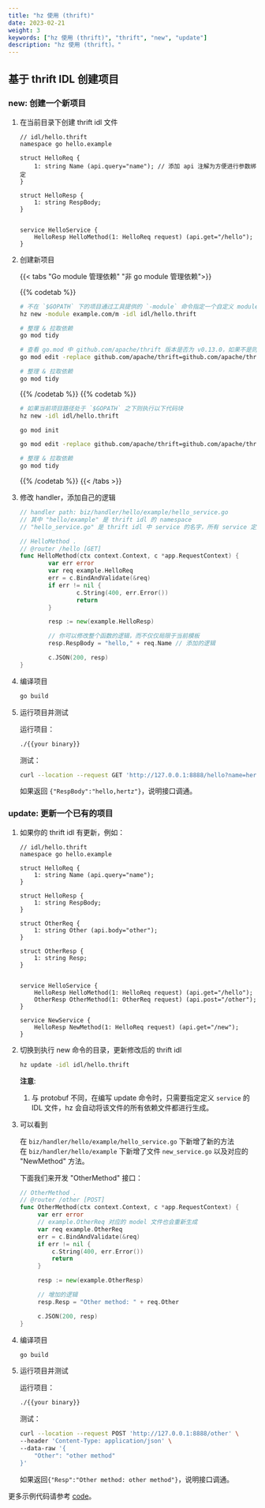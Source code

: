 ```yaml
---
title: "hz 使用 (thrift)"
date: 2023-02-21
weight: 3
keywords: ["hz 使用 (thrift)", "thrift", "new", "update"]
description: "hz 使用 (thrift)。"
---
```


## 基于 thrift IDL 创建项目

### new: 创建一个新项目

1. 在当前目录下创建 thrift idl 文件

   ```thrift
   // idl/hello.thrift
   namespace go hello.example

   struct HelloReq {
       1: string Name (api.query="name"); // 添加 api 注解为方便进行参数绑定
   }

   struct HelloResp {
       1: string RespBody;
   }


   service HelloService {
       HelloResp HelloMethod(1: HelloReq request) (api.get="/hello");
   }
   ```

2. 创建新项目

   {{< tabs "Go module 管理依赖" "非 go module 管理依赖">}}

   {{% codetab %}}

   ```bash
   # 不在 `$GOPATH` 下的项目通过工具提供的 `-module` 命令指定一个自定义 module 名称即可：
   hz new -module example.com/m -idl idl/hello.thrift

   # 整理 & 拉取依赖
   go mod tidy

   # 查看 go.mod 中 github.com/apache/thrift 版本是否为 v0.13.0，如果不是则继续执行 2.2 小节剩余代码
   go mod edit -replace github.com/apache/thrift=github.com/apache/thrift@v0.13.0

   # 整理 & 拉取依赖
   go mod tidy
   ```

   {{% /codetab %}}
   {{% codetab %}}

   ```bash
   # 如果当前项目路径处于 `$GOPATH` 之下则执行以下代码块
   hz new -idl idl/hello.thrift

   go mod init

   go mod edit -replace github.com/apache/thrift=github.com/apache/thrift@v0.13.0

   # 整理 & 拉取依赖
   go mod tidy
   ```

   {{% /codetab %}}
   {{< /tabs >}}

3. 修改 handler，添加自己的逻辑

   ```go
   // handler path: biz/handler/hello/example/hello_service.go
   // 其中 "hello/example" 是 thrift idl 的 namespace
   // "hello_service.go" 是 thrift idl 中 service 的名字，所有 service 定义的方法都会生成在这个文件中

   // HelloMethod .
   // @router /hello [GET]
   func HelloMethod(ctx context.Context, c *app.RequestContext) {
           var err error
           var req example.HelloReq
           err = c.BindAndValidate(&req)
           if err != nil {
                   c.String(400, err.Error())
                   return
           }

           resp := new(example.HelloResp)

           // 你可以修改整个函数的逻辑，而不仅仅局限于当前模板
           resp.RespBody = "hello," + req.Name // 添加的逻辑

           c.JSON(200, resp)
   }
   ```

4. 编译项目

   ```bash
   go build
   ```

5. 运行项目并测试

   运行项目：

   ```bash
   ./{{your binary}}
   ```

   测试：

   ```bash
   curl --location --request GET 'http://127.0.0.1:8888/hello?name=hertz'
   ```

   如果返回 `{"RespBody":"hello,hertz"}`，说明接口调通。

### update: 更新一个已有的项目

1. 如果你的 thrift idl 有更新，例如：

   ```thrift
   // idl/hello.thrift
   namespace go hello.example

   struct HelloReq {
       1: string Name (api.query="name");
   }

   struct HelloResp {
       1: string RespBody;
   }

   struct OtherReq {
       1: string Other (api.body="other");
   }

   struct OtherResp {
       1: string Resp;
   }


   service HelloService {
       HelloResp HelloMethod(1: HelloReq request) (api.get="/hello");
       OtherResp OtherMethod(1: OtherReq request) (api.post="/other");
   }

   service NewService {
       HelloResp NewMethod(1: HelloReq request) (api.get="/new");
   }
   ```

2. 切换到执行 new 命令的目录，更新修改后的 thrift idl

   ```bash
   hz update -idl idl/hello.thrift
   ```

   **注意**:
   1. 与 protobuf 不同，在编写 update 命令时，只需要指定定义 `service` 的 IDL 文件，hz 会自动将该文件的所有依赖文件都进行生成。

3. 可以看到

   在 `biz/handler/hello/example/hello_service.go` 下新增了新的方法<br>
   在 `biz/handler/hello/example` 下新增了文件 `new_service.go` 以及对应的 "NewMethod" 方法。

   下面我们来开发 "OtherMethod" 接口：

   ```go
   // OtherMethod .
   // @router /other [POST]
   func OtherMethod(ctx context.Context, c *app.RequestContext) {
        var err error
        // example.OtherReq 对应的 model 文件也会重新生成
        var req example.OtherReq
        err = c.BindAndValidate(&req)
        if err != nil {
            c.String(400, err.Error())
            return
        }

        resp := new(example.OtherResp)

        // 增加的逻辑
        resp.Resp = "Other method: " + req.Other

        c.JSON(200, resp)
   }
   ```

4. 编译项目

   ```bash
   go build
   ```

5. 运行项目并测试

   运行项目：

   ```bash
   ./{{your binary}}
   ```

   测试：

   ```bash
   curl --location --request POST 'http://127.0.0.1:8888/other' \
   --header 'Content-Type: application/json' \
   --data-raw '{
       "Other": "other method"
   }'
   ```

   如果返回`{"Resp":"Other method: other method"}`，说明接口调通。

更多示例代码请参考 [code](https://github.com/cloudwego/hertz-examples/tree/main/hz/thrift)。
